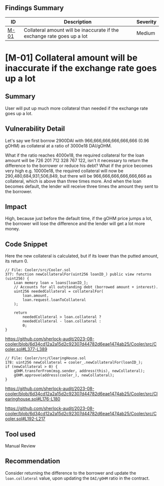 ## Findings Summary

| ID | Description | Severity |
| - | - | - |
| [M-01](#m-01-collateral-amount-will-be-inaccurate-if-the-exchange-rate-goes-up-a-lot) | Collateral amount will be inaccurate if the exchange rate goes up a lot | Medium |

# [M-01] Collateral amount will be inaccurate if the exchange rate goes up a lot

## Summary

User will put up much more collateral than needed if the exchange rate goes up a lot.

## Vulnerability Detail

Let's say we first borrow 2900DAI with 966,666,666,666,666,666 (0.96 gOHM) as collateral at a ratio of 3000e18 DAI/gOHM.

What if the ratio reaches 4000e18, the required collateral for the loan amount will be 726 201 712 328 767 122, isn't it necessary to return the difference to the borrower or reduce his debt? What if the price becomes very high e.g. 10000e18, the required collateral will now be 290,480,684,931,506,849, but there will be 966,666,666,666,666,666 as collateral, which is above than three times more. And when the loan becomes default, the lender will receive three times the amount they sent to the borrower. 

## Impact

High, because just before the default time, if the gOHM price jumps a lot, the borrower will lose the difference and the lender will get a lot more money.

## Code Snippet

Here the new collateral is calculated, but if its lower than the putted amount, its return 0.

```solidity
// File: Cooler/src/Cooler.sol
377: function newCollateralFor(uint256 loanID_) public view returns (uint256) {
    Loan memory loan = loans[loanID_];
    // Accounts for all outstanding debt (borrowed amount + interest).
    uint256 neededCollateral = collateralFor(
        loan.amount,
        loan.request.loanToCollateral
    );

    return
        neededCollateral > loan.collateral ?
        neededCollateral - loan.collateral :
        0;
}
```

https://github.com/sherlock-audit/2023-08-cooler/blob/6d34cd12a2a15d2c92307d44782d6eae1474ab25/Cooler/src/Cooler.sol#L377-L389

```solidity
// File: Cooler/src/ClearingHouse.sol
178: uint256 newCollateral = cooler_.newCollateralFor(loanID_);
if (newCollateral > 0) {
    gOHM.transferFrom(msg.sender, address(this), newCollateral);
    gOHM.approve(address(cooler_), newCollateral);
}
```

https://github.com/sherlock-audit/2023-08-cooler/blob/6d34cd12a2a15d2c92307d44782d6eae1474ab25/Cooler/src/Clearinghouse.sol#L176-L180

https://github.com/sherlock-audit/2023-08-cooler/blob/6d34cd12a2a15d2c92307d44782d6eae1474ab25/Cooler/src/Cooler.sol#L192-L217

## Tool used

Manual Review

## Recommendation

Consider returning the difference to the borrower and update the `loan.collateral` value, upon updating the `DAI/gOHM` ratio in the contract.
